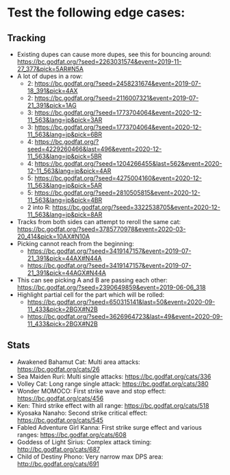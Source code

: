 
# Test the following edge cases:

## Tracking

* Existing dupes can cause more dupes, see this for bouncing around:
  https://bc.godfat.org/?seed=2263031574&event=2019-11-27_377&pick=5AR#N5A
* A lot of dupes in a row:
  * 2: https://bc.godfat.org/?seed=2458231674&event=2019-07-18_391&pick=4AX
  * 2: https://bc.godfat.org/?seed=2116007321&event=2019-07-21_391&pick=1AG
  * 3: https://bc.godfat.org/?seed=1773704064&event=2020-12-11_563&lang=jp&pick=3AR
  * 3: https://bc.godfat.org/?seed=1773704064&event=2020-12-11_563&lang=jp&pick=6BR
  * 4: https://bc.godfat.org/?seed=4229260466&last=496&event=2020-12-11_563&lang=jp&pick=5BR
  * 4: https://bc.godfat.org/?seed=1204266455&last=562&event=2020-12-11_563&lang=jp&pick=4AR
  * 5: https://bc.godfat.org/?seed=4275004160&event=2020-12-11_563&lang=jp&pick=5AR
  * 5: https://bc.godfat.org/?seed=2810505815&event=2020-12-11_563&lang=jp&pick=4BR
  * 2 into R: https://bc.godfat.org/?seed=3322538705&event=2020-12-11_563&lang=jp&pick=8AR
* Tracks from both sides can attempt to reroll the same cat:
  https://bc.godfat.org/?seed=3785770978&event=2020-03-20_414&pick=10AX#N10A
* Picking cannot reach from the beginning:
  * https://bc.godfat.org/?seed=3419147157&event=2019-07-21_391&pick=44AX#N44A
  * https://bc.godfat.org/?seed=3419147157&event=2019-07-21_391&pick=44AGX#N44A
* This can see picking A and B are passing each other:
  https://bc.godfat.org/?seed=2390649859&event=2019-06-06_318
* Highlight partial cell for the part which will be rolled:
  * https://bc.godfat.org/?seed=650315141&last=50&event=2020-09-11_433&pick=2BGX#N2B
  * https://bc.godfat.org/?seed=3626964723&last=49&event=2020-09-11_433&pick=2BGX#N2B

## Stats

* Awakened Bahamut Cat: Multi area attacks:
  https://bc.godfat.org/cats/26
* Sea Maiden Ruri: Multi single attacks:
  https://bc.godfat.org/cats/336
* Volley Cat: Long range single attack:
  https://bc.godfat.org/cats/380
* Wonder MOMOCO: First strike wave and stop effect:
  https://bc.godfat.org/cats/456
* Ken: Third strike effect with all range:
  https://bc.godfat.org/cats/518
* Kyosaka Nanaho: Second strike critical effect:
  https://bc.godfat.org/cats/545
* Fabled Adventure Girl Kanna: First strike surge effect and various ranges:
  https://bc.godfat.org/cats/608
* Goddess of Light Sirius: Complex attack timing:
  http://bc.godfat.org/cats/687
* Child of Destiny Phono: Very narrow max DPS area:
  http://bc.godfat.org/cats/691
